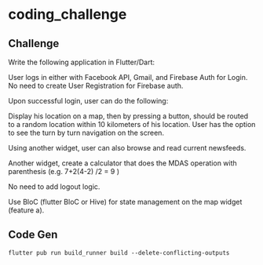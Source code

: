 # coding_challenge

## Challenge
Write the following application in Flutter/Dart:

User logs in either with Facebook API, Gmail, and Firebase Auth for Login. No need to create User Registration for Firebase auth.

Upon successful login, user can do the following:

Display his location on a map, then by pressing a button, should be routed to a random location within 10 kilometers of his location. User has the option to see the turn by turn navigation on the screen.

Using another widget, user can also browse and read current newsfeeds.

Another widget, create a calculator that does the MDAS operation with parenthesis (e.g.  7+2(4-2) /2 = 9 ) 

No need to add logout logic.
				 

Use BloC (flutter BloC or Hive) for state management on the map widget (feature a).


## Code Gen 
`
flutter pub run build_runner build --delete-conflicting-outputs
`